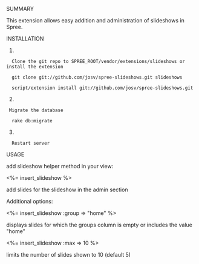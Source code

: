 SUMMARY

This extension allows easy addition and administration of slideshows in Spree.

INSTALLATION

   1.

      Clone the git repo to SPREE_ROOT/vendor/extensions/slideshows or install the extension

      git clone git://github.com/josv/spree-slideshows.git slideshows

      script/extension install git://github.com/josv/spree-slideshows.git
   2.
   
     Migrate the database

      rake db:migrate

   3.

      Restart server

USAGE

   add slideshow helper method in your view:

   <%= insert_slideshow %>

   add slides for the slideshow in the admin section

   Additional options:

   <%= insert_slideshow :group => "home" %>

   displays slides for which the groups column is empty or includes the value "home"

   <%= insert_slideshow :max => 10 %>

   limits the number of slides shown to 10 (default 5)